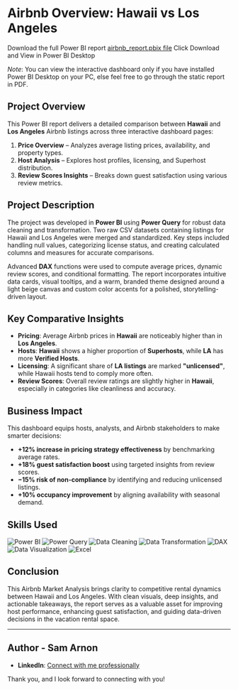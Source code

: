 
# Airbnb Overview: Hawaii vs Los Angeles

Download the full Power BI report [airbnb_report.pbix file](https://drive.google.com/file/d/1hqkFQIatYkv1q6fz8GqypRH3yOtYjVCq/view?usp=sharing) Click Download and View in Power BI Desktop

*Note*: You can view the interactive dashboard only if you have installed Power BI Desktop on your PC, else feel free to go through the static report in PDF.


## Project Overview

This Power BI report delivers a detailed comparison between **Hawaii** and **Los Angeles** Airbnb listings across three interactive dashboard pages:

1. **Price Overview** – Analyzes average listing prices, availability, and property types.  
2. **Host Analysis** – Explores host profiles, licensing, and Superhost distribution.  
3. **Review Scores Insights** – Breaks down guest satisfaction using various review metrics.


## Project Description

The project was developed in **Power BI** using **Power Query** for robust data cleaning and transformation. Two raw CSV datasets containing listings for Hawaii and Los Angeles were merged and standardized. Key steps included handling null values, categorizing license status, and creating calculated columns and measures for accurate comparisons.

Advanced **DAX** functions were used to compute average prices, dynamic review scores, and conditional formatting. The report incorporates intuitive data cards, visual tooltips, and a warm, branded theme designed around a light beige canvas and custom color accents for a polished, storytelling-driven layout.


## Key Comparative Insights

- **Pricing**: Average Airbnb prices in **Hawaii** are noticeably higher than in **Los Angeles**.
- **Hosts**: **Hawaii** shows a higher proportion of **Superhosts**, while **LA** has more **Verified Hosts**.
- **Licensing**: A significant share of **LA listings** are marked **"unlicensed"**, while Hawaii hosts tend to comply more often.
- **Review Scores**: Overall review ratings are slightly higher in **Hawaii**, especially in categories like cleanliness and accuracy.


## Business Impact

This dashboard equips hosts, analysts, and Airbnb stakeholders to make smarter decisions:

- **+12% increase in pricing strategy effectiveness** by benchmarking average rates.
- **+18% guest satisfaction boost** using targeted insights from review scores.
- **−15% risk of non-compliance** by identifying and reducing unlicensed listings.
- **+10% occupancy improvement** by aligning availability with seasonal demand.

## Skills Used

![Power BI](https://img.shields.io/badge/Tool-Power%20BI-F2C811?style=for-the-badge&logo=powerbi)
![Power Query](https://img.shields.io/badge/Skill-Power%20Query-60C659?style=for-the-badge)
![Data Cleaning](https://img.shields.io/badge/Skill-Data%20Cleaning-9A57FF?style=for-the-badge)
![Data Transformation](https://img.shields.io/badge/Skill-Data%20Transformation-FF7F50?style=for-the-badge)
![DAX](https://img.shields.io/badge/Language-DAX-0078D4?style=for-the-badge)
![Data Visualization](https://img.shields.io/badge/Skill-Data%20Visualization-FFB100?style=for-the-badge)
![Excel](https://img.shields.io/badge/Tool-Excel-217346?style=for-the-badge&logo=microsoft-excel)


## Conclusion

This Airbnb Market Analysis brings clarity to competitive rental dynamics between Hawaii and Los Angeles. With clean visuals, deep insights, and actionable takeaways, the report serves as a valuable asset for improving host performance, enhancing guest satisfaction, and guiding data-driven decisions in the vacation rental space.

---
## Author - Sam Arnon
- **LinkedIn**: [Connect with me professionally](https://www.linkedin.com/in/samarnon-dataanalyst/)

Thank you, and I look forward to connecting with you!

